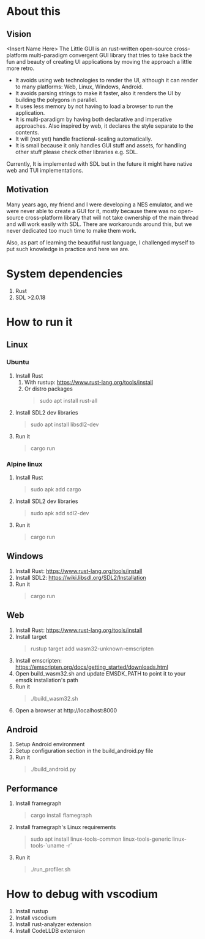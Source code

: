 # About this

## Vision
\<Insert Name Here\> The Little GUI is an rust-written open-source cross-platform multi-paradigm convergent GUI library that
tries to take back the fun and beauty of creating UI applications by moving the approach a
little more retro.

* It avoids using web technologies to render the UI, although it can render to many platforms: 
Web, Linux, Windows, Android.
* It avoids parsing strings to make it faster, also it renders the UI by building the polygons in parallel.
* It uses less memory by not having to load a browser to run the application.
* It is multi-paradigm by having both declarative and imperative approaches. Also inspired by web, it declares the style 
separate to the contents.
* It will (not yet) handle fractional-scaling automatically.
* It is small because it only handles GUI stuff and assets, for handling other stuff please check other libraries e.g. 
SDL.

Currently, It is implemented with SDL but in the future it might have native web and TUI implementations.

## Motivation
Many years ago, my friend and I were developing a NES emulator, and we were never able to create a GUI for it, mostly 
because there was no open-source cross-platform library that will not take ownership of the main thread and will work 
easily with SDL. There are workarounds around this, but we never dedicated too much time to make them work.

Also, as part of learning the beautiful rust language, I challenged myself to put such knowledge in practice and here we are.  


# System dependencies
1. Rust
2. SDL >2.0.18


# How to run it

## Linux

### Ubuntu
1. Install Rust
   1. With rustup: https://www.rust-lang.org/tools/install
   2. Or distro packages
      > sudo apt install rust-all
2. Install SDL2 dev libraries
   >  sudo apt install libsdl2-dev
3. Run it
   > cargo run

### Alpine linux
1. Install Rust
   > sudo apk add cargo
2. Install SDL2 dev libraries
   > sudo apk add sdl2-dev
3. Run it
   > cargo run

## Windows
1. Install Rust: https://www.rust-lang.org/tools/install 
2. Install SDL2: https://wiki.libsdl.org/SDL2/Installation
3. Run it
   > cargo run

## Web
1. Install Rust: https://www.rust-lang.org/tools/install
2. Install target
   > rustup target add wasm32-unknown-emscripten
3. Install emscripten: https://emscripten.org/docs/getting_started/downloads.html
4. Open build_wasm32.sh and update EMSDK_PATH to point it to your emsdk installation's path
5. Run it
   > ./build_wasm32.sh
6. Open a browser at http://localhost:8000

## Android
1. Setup Android environment
2. Setup configuration section in the build_android.py file
3. Run it
   > ./build_android.py
 
## Performance
1. Install framegraph
   > cargo install flamegraph
2. Install framegraph's Linux requirements
   > sudo apt install linux-tools-common linux-tools-generic linux-tools-\`uname -r`
3. Run it
   > ./run_profiler.sh


# How to debug with vscodium
1. Install rustup
2. Install vscodium
3. Install rust-analyzer extension
4. Install CodeLLDB extension